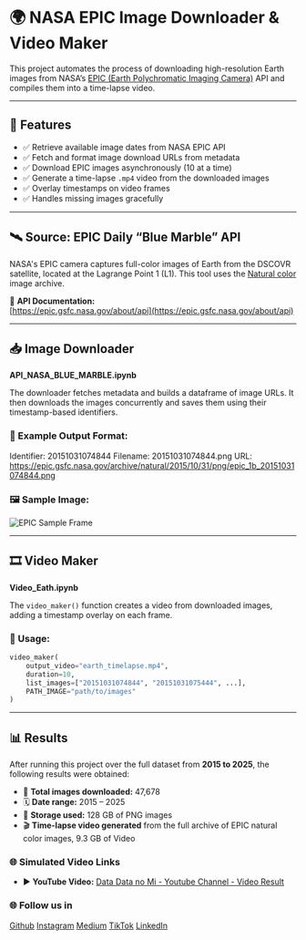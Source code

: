 # 🌍 NASA EPIC Image Downloader & Video Maker

This project automates the process of downloading high-resolution Earth images from NASA’s [EPIC (Earth Polychromatic Imaging Camera)](https://epic.gsfc.nasa.gov/about/api) API and compiles them into a time-lapse video.

---

## 🚀 Features

- ✅ Retrieve available image dates from NASA EPIC API
- ✅ Fetch and format image download URLs from metadata
- ✅ Download EPIC images asynchronously (10 at a time)
- ✅ Generate a time-lapse `.mp4` video from the downloaded images
- ✅ Overlay timestamps on video frames
- ✅ Handles missing images gracefully

---

## 🛰️ Source: EPIC Daily “Blue Marble” API

NASA's EPIC camera captures full-color images of Earth from the DSCOVR satellite, located at the Lagrange Point 1 (L1). This tool uses the [Natural color](https://epic.gsfc.nasa.gov/about/api) image archive.

🔗 **API Documentation:**  
[https://epic.gsfc.nasa.gov/about/api](https://epic.gsfc.nasa.gov/about/api)

---

## 📥 Image Downloader

**API_NASA_BLUE_MARBLE.ipynb**

The downloader fetches metadata and builds a dataframe of image URLs. It then downloads the images concurrently and saves them using their timestamp-based identifiers.

### 🧩 Example Output Format:

Identifier: 20151031074844
Filename: 20151031074844.png
URL: https://epic.gsfc.nasa.gov/archive/natural/2015/10/31/png/epic_1b_20151031074844.png

### 🖼️ Sample Image:

![EPIC Sample Frame](https://epic.gsfc.nasa.gov/archive/natural/2015/10/31/png/epic_1b_20151031074844.png)

---

## 🎞️ Video Maker

**Video_Eath.ipynb**

The `video_maker()` function creates a video from downloaded images, adding a timestamp overlay on each frame.

### 🔧 Usage:
```python
video_maker(
    output_video="earth_timelapse.mp4",
    duration=10,
    list_images=["20151031074844", "20151031075444", ...],
    PATH_IMAGE="path/to/images"
)
```

---

## 📊 Results

After running this project over the full dataset from **2015 to 2025**, the following results were obtained:

- 📸 **Total images downloaded:** 47,678  
- 🗓️ **Date range:** 2015 – 2025  
- 💾 **Storage used:** 128 GB of PNG images  
- 🎬 **Time-lapse video generated** from the full archive of EPIC natural color images, 9.3 GB of Video

### 🌐 Simulated Video Links

- ▶️ **YouTube Video:** [Data Data no Mi - Youtube Channel - Video Result ](https://youtu.be/cm38riiXL-8)  


### 🌐 Follow us in 

[Github](https://github.com/luisgwpy)
[Instagram](https://www.instagram.com/luis_gwpy/)
[Medium](https://medium.com/@luis_gwpy)
[TikTok](https://www.tiktok.com/@luis_gwpy)
[LinkedIn](https://www.linkedin.com/in/luis-gwpy/)




